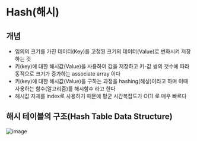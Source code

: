 # Hash(해시)
## 개념
- 임의의 크기를 가진 데이터(Key)를 고정된 크기의 데이터(Value)로 변화시켜 저장하는 것
- 키(key)에 대한 해시값(Value)을 사용하여 값을 저장하고 키-값 쌍의 갯수에 따라 동적으로 크기가 증가하는 associate array 이다 
- 키(key)에 대한 해시값(Value)을 구하는 과정을 hashing(해싱)이라고 하며 이때 사용하는 함수(알고리즘)를 해시함수 라고 한다
- 해시값 자체를 index로 사용하기 때문에 평군 시간복잡도가 O(1) 로 매우 빠르다

## 해시 테이블의 구조(Hash Table Data Structure)
![image](https://user-images.githubusercontent.com/78263702/121074529-f0cd0f00-c80e-11eb-893e-32ba1820887f.png)
